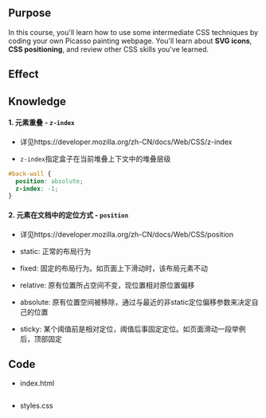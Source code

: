 ## Purpose

In this course, you'll learn how to use some intermediate CSS techniques by coding your own Picasso painting webpage. You'll learn about **SVG icons**, **CSS positioning**, and review other CSS skills you've learned.



## Effect



## Knowledge

#### 1. 元素重叠 - `z-index`

- 详见https://developer.mozilla.org/zh-CN/docs/Web/CSS/z-index

- `z-index`指定盒子在当前堆叠上下文中的堆叠层级

```css
#back-wall {
  position: absolute;
  z-index: -1;
}
```

#### 2. 元素在文档中的定位方式 - `position`

- 详见https://developer.mozilla.org/zh-CN/docs/Web/CSS/position
- static: 正常的布局行为
- fixed: 固定的布局行为。如页面上下滑动时，该布局元素不动
- relative: 原有位置所占空间不变，现位置相对原位置偏移

- absolute: 原有位置空间被移除，通过与最近的非static定位偏移参数来决定自己的位置

- sticky: 某个阈值前是相对定位，阈值后事固定定位。如页面滑动一段举例后，顶部固定



## Code

- index.html

```html

```

- styles.css

```css

```

